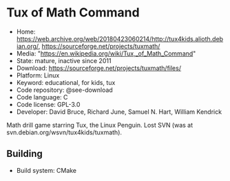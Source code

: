 # Tux of Math Command

- Home: https://web.archive.org/web/20180423060214/http://tux4kids.alioth.debian.org/, https://sourceforge.net/projects/tuxmath/
- Media: "https://en.wikipedia.org/wiki/Tux,_of_Math_Command"
- State: mature, inactive since 2011
- Download: https://sourceforge.net/projects/tuxmath/files/
- Platform: Linux
- Keyword: educational, for kids, tux
- Code repository: @see-download
- Code language: C
- Code license: GPL-3.0
- Developer: David Bruce, Richard June, Samuel N. Hart, William Kendrick

Math drill game starring Tux, the Linux Penguin.
Lost SVN (was at svn.debian.org/wsvn/tux4kids/tuxmath).

## Building

- Build system: CMake
